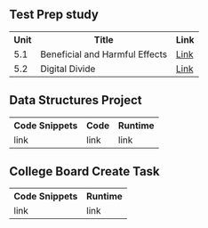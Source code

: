 ## Test Prep study
<table>
  <tr>
    <th>Unit</th>
    <th>Title</th>
    <th>Link</th>
  </tr>
  <tr>
    <td>5.1</td>
    <td>Beneficial and Harmful Effects</td>
    <td><a href="https://github.com/Stanleyy03840/Stanleyy03840.github.io/blob/main/51">Link</a></td>
  </tr>
  <tr>
    <td>5.2</td>
   <td>Digital Divide</td>
    <td><a href="https://github.com/Stanleyy03840/Stanleyy03840.github.io/blob/main/51">Link</a></td>
  </tr>
</table>

## Data Structures Project
<table>
  <tr>
    <th>Code Snippets</th>
    <th>Code</th>
    <th>Runtime</th>
  </tr>
  <tr>
    <td>link</td>
    <td>link</td>
    <td>link</td>
  </tr>
</table>

## College Board Create Task
<table>
  <tr>
    <th>Code Snippets</th>
    <th>Runtime</th>
  </tr>
  <tr>
    <td>link</td>
    <td>link</td>
  </tr>
</table>
